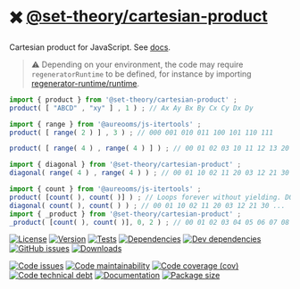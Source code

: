 :heavy_multiplication_x: [@set-theory/cartesian-product](https://set-theory.github.io/cartesian-product)
==

Cartesian product for JavaScript.
See [docs](https://set-theory.github.io/cartesian-product/index.html).

> :warning: Depending on your environment, the code may require
> `regeneratorRuntime` to be defined, for instance by importing
> [regenerator-runtime/runtime](https://www.npmjs.com/package/regenerator-runtime).

```js
import { product } from '@set-theory/cartesian-product' ;
product( [ "ABCD" , "xy" ] , 1 ) ; // Ax Ay Bx By Cx Cy Dx Dy

import { range } from '@aureooms/js-itertools' ;
product( [ range( 2 ) ] , 3 ) ; // 000 001 010 011 100 101 110 111

product( [ range( 4 ) , range( 4 ) ] ) ; // 00 01 02 03 10 11 12 13 20 21 ...

import { diagonal } from '@set-theory/cartesian-product' ;
diagonal( range( 4 ) , range( 4 ) ) ; // 00 01 10 02 11 20 03 12 21 30 ...

import { count } from '@aureooms/js-itertools' ;
product( [count( ), count( )] ) ; // Loops forever without yielding. DO NOT DO THIS
diagonal( count( ), count( ) ) ; // 00 01 10 02 11 20 03 12 21 30 ...
import { _product } from '@set-theory/cartesian-product' ;
_product( [count( ), count( )], 0, 2 ) ; // 00 01 02 03 04 05 06 07 08 09 ...
```

[![License](https://img.shields.io/github/license/set-theory/cartesian-product.svg)](https://raw.githubusercontent.com/set-theory/cartesian-product/main/LICENSE)
[![Version](https://img.shields.io/npm/v/@set-theory/cartesian-product.svg)](https://www.npmjs.org/package/@set-theory/cartesian-product)
[![Tests](https://img.shields.io/github/workflow/status/set-theory/cartesian-product/ci:test?event=push&label=tests)](https://github.com/set-theory/cartesian-product/actions/workflows/ci:test.yml?query=branch:main)
[![Dependencies](https://img.shields.io/david/set-theory/cartesian-product.svg)](https://david-dm.org/set-theory/cartesian-product)
[![Dev dependencies](https://img.shields.io/david/dev/set-theory/cartesian-product.svg)](https://david-dm.org/set-theory/cartesian-product?type=dev)
[![GitHub issues](https://img.shields.io/github/issues/set-theory/cartesian-product.svg)](https://github.com/set-theory/cartesian-product/issues)
[![Downloads](https://img.shields.io/npm/dm/@set-theory/cartesian-product.svg)](https://www.npmjs.org/package/@set-theory/cartesian-product)

[![Code issues](https://img.shields.io/codeclimate/issues/set-theory/cartesian-product.svg)](https://codeclimate.com/github/set-theory/cartesian-product/issues)
[![Code maintainability](https://img.shields.io/codeclimate/maintainability/set-theory/cartesian-product.svg)](https://codeclimate.com/github/set-theory/cartesian-product/trends/churn)
[![Code coverage (cov)](https://img.shields.io/codecov/c/gh/set-theory/cartesian-product/main.svg)](https://codecov.io/gh/set-theory/cartesian-product)
[![Code technical debt](https://img.shields.io/codeclimate/tech-debt/set-theory/cartesian-product.svg)](https://codeclimate.com/github/set-theory/cartesian-product/trends/technical_debt)
[![Documentation](https://set-theory.github.io/cartesian-product/badge.svg)](https://set-theory.github.io/cartesian-product/source.html)
[![Package size](https://img.shields.io/bundlephobia/minzip/@set-theory/cartesian-product)](https://bundlephobia.com/result?p=@set-theory/cartesian-product)
